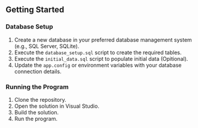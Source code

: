 ## Getting Started

### Database Setup
1. Create a new database in your preferred database management system (e.g., SQL Server, SQLite).
2. Execute the `database_setup.sql` script to create the required tables.
3. Execute the `initial_data.sql` script to populate initial data (Opitional).
4. Update the `app.config` or environment variables with your database connection details.

### Running the Program
1. Clone the repository.
2. Open the solution in Visual Studio.
3. Build the solution.
4. Run the program.